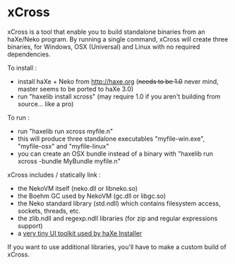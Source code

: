 # xCross
xCross is a tool that enable you to build standalone binaries from an haXe/Neko program. By running a single command,
xCross will create three binaries, for Windows, OSX (Universal) and Linux with no required dependencies.

To install :

- install haXe + Neko from http://haxe.org (~~needs to be 1.0~~ never mind, master seems to be ported to haXe 3.0)
- run "haxelib install xcross" (may require 1.0 if you aren't building from source... like a pro)

To run :

- run "haxelib run xcross myfile.n"
- this will produce three standalone executables "myfile-win.exe", "myfile-osx" and "myfile-linux"
- you can create an OSX bundle instead of a binary with "haxelib run xcross -bundle MyBundle myfile.n"

xCross includes / statically link :
- the NekoVM itself (neko.dll or libneko.so)
- the Boehm GC used by NekoVM (gc.dll or libgc.so)
- the Neko standard library (std.ndll) which contains filesystem access, sockets, threads, etc.
- the zlib.ndll and regexp.ndll libraries (for zip and regular expressions support)
- a [very tiny UI toolkit used by haXe Installer](https://github.com/tommyettinger/xcross/tree/master/xcross)

If you want to use additional libraries, you'll have to make a custom build of xCross.
